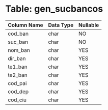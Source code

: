# Table: gen_sucbancos

| Column Name | Data Type | Nullable |
|-------------|-----------|----------|
| cod_ban | char | NO |
| suc_ban | char | NO |
| nom_ban | char | YES |
| dir_ban | char | YES |
| te1_ban | char | YES |
| te2_ban | char | YES |
| cod_pai | char | YES |
| cod_dep | char | YES |
| cod_ciu | char | YES |
